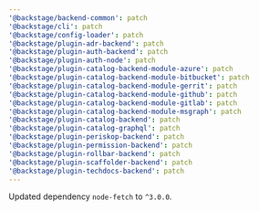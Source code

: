 ```yaml
---
'@backstage/backend-common': patch
'@backstage/cli': patch
'@backstage/config-loader': patch
'@backstage/plugin-adr-backend': patch
'@backstage/plugin-auth-backend': patch
'@backstage/plugin-auth-node': patch
'@backstage/plugin-catalog-backend-module-azure': patch
'@backstage/plugin-catalog-backend-module-bitbucket': patch
'@backstage/plugin-catalog-backend-module-gerrit': patch
'@backstage/plugin-catalog-backend-module-github': patch
'@backstage/plugin-catalog-backend-module-gitlab': patch
'@backstage/plugin-catalog-backend-module-msgraph': patch
'@backstage/plugin-catalog-backend': patch
'@backstage/plugin-catalog-graphql': patch
'@backstage/plugin-periskop-backend': patch
'@backstage/plugin-permission-backend': patch
'@backstage/plugin-rollbar-backend': patch
'@backstage/plugin-scaffolder-backend': patch
'@backstage/plugin-techdocs-backend': patch
---
```


Updated dependency `node-fetch` to `^3.0.0`.
